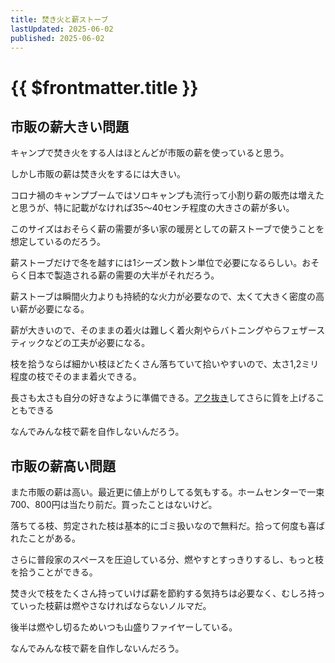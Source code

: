 ```yaml
---
title: 焚き火と薪ストーブ
lastUpdated: 2025-06-02
published: 2025-06-02
---
```

# {{ $frontmatter.title }}

## 市販の薪大きい問題

キャンプで焚き火をする人はほとんどが市販の薪を使っていると思う。

しかし市販の薪は焚き火をするには大きい。

コロナ禍のキャンプブームではソロキャンプも流行って小割り薪の販売は増えたと思うが、特に記載がなければ35～40センチ程度の大きさの薪が多い。

このサイズはおそらく薪の需要が多い家の暖房としての薪ストーブで使うことを想定しているのだろう。

薪ストーブだけで冬を越すには1シーズン数トン単位で必要になるらしい。おそらく日本で製造される薪の需要の大半がそれだろう。

薪ストーブは瞬間火力よりも持続的な火力が必要なので、太くて大きく密度の高い薪が必要になる。

薪が大きいので、そのままの着火は難しく着火剤やらバトニングやらフェザースティックなどの工夫が必要になる。

枝を拾うならば細かい枝ほどたくさん落ちていて拾いやすいので、太さ1,2ミリ程度の枝でそのまま着火できる。

長さも太さも自分の好きなように準備できる。[アク抜き](./eda-akunuki.md)してさらに質を上げることもできる

なんでみんな枝で薪を自作しないんだろう。

## 市販の薪高い問題

また市販の薪は高い。最近更に値上がりしてる気もする。ホームセンターで一束700、800円は当たり前だ。買ったことはないけど。

落ちてる枝、剪定された枝は基本的にゴミ扱いなので無料だ。拾って何度も喜ばれたことがある。

さらに普段家のスペースを圧迫している分、燃やすとすっきりするし、もっと枝を拾うことができる。

焚き火で枝をたくさん持っていけば薪を節約する気持ちは必要なく、むしろ持っていった枝薪は燃やさなければならないノルマだ。

後半は燃やし切るためいつも山盛りファイヤーしている。

なんでみんな枝で薪を自作しないんだろう。
